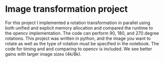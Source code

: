 # Image transformation project

For this project I implemented a rotation transformation in parallel using both unified and explicit memory allocation and compared the runtime to the opencv implementation. The code can perform 90, 180, and 270 degree rotations. 
This project was written in python, and the image you want to rotate as well as the type of rotation must be specified in the notebook. The code for timing and
and comparing to opencv is included. We see better gains with larger image sizes (4k/8k).
